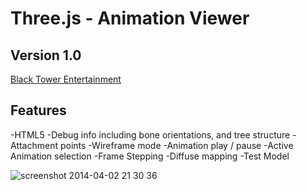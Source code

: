 Three.js - Animation Viewer
====================================
Version 1.0
--------------------------
[Black Tower Entertainment](http://blacktowerentertainment.com/blog/)

Features
--------------------------
-HTML5
-Debug info including bone orientations, and tree structure
-Attachment points
-Wireframe mode
-Animation play / pause
-Active Animation selection
-Frame Stepping
-Diffuse mapping
-Test Model

![screenshot 2014-04-02 21 30 36](https://cloud.githubusercontent.com/assets/5099279/2599676/c3776bd0-bae8-11e3-9b36-acfb306c4280.png)